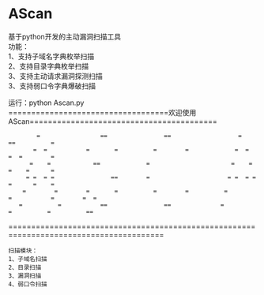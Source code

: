 # AScan
基于python开发的主动漏洞扫描工具    
功能：    
1、支持子域名字典枚举扫描    
2、支持目录字典枚举扫描    
3、支持主动请求漏洞探测扫描    
3、支持弱口令字典爆破扫描    

运行：python Ascan.py    
===================================欢迎使用AScan=========================================

            =                 ==                ==                   =                ==          =
           =  =           =       =          =        =             =  =              =  =        =
          =    =            ==             =                       =    =             =    =      =
         = =  = =                ==        =                      = =  = =            =      =    =
        =        =        =       =          =        =          =        =           =        =  =
       =          =           ==                ==              =          =          =          ==
    
========================================================================================

    扫描模块：
    1、子域名扫描
    2、目录扫描
    3、漏洞扫描
    4、弱口令扫描
